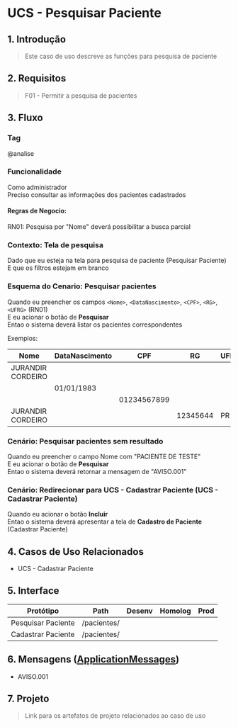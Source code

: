# UCS - Pesquisar Paciente

## 1. Introdução
> Este caso de uso descreve as funções para pesquisa de paciente

## 2. Requisitos
> F01 - Permitir a pesquisa de pacientes

## 3. Fluxo
<!BDD.INICIO>

### Tag
@analise
### Funcionalidade
Como administrador  
Preciso consultar as informações dos pacientes cadastrados 

#### Regras de Negocio:
RN01: Pesquisa por "Nome" deverá possibilitar a busca parcial

### Contexto: Tela de pesquisa
Dado que eu esteja na tela para pesquisa de paciente (Pesquisar Paciente)  
E que os filtros estejam em branco
  
### Esquema do Cenario: Pesquisar pacientes   
Quando eu preencher os campos `<Nome>`, `<DataNascimento>`, `<CPF>`, `<RG>`, `<UFRG>` (RN01)  
E eu acionar o botão de **Pesquisar**  
Entao o sistema deverá listar os pacientes correspondentes
  
Exemplos:
  
| Nome                 | DataNascimento | CPF           | RG             | UFRG |
|-------               |--------        |--------       | --------       |----- |
|JURANDIR CORDEIRO     |                |               |                |      |
|                      |01/01/1983      |               |                |      |
|                      |                |01234567899    |                |      |
|JURANDIR CORDEIRO     |                |               |12345644        |PR    |

### Cenário: Pesquisar pacientes sem resultado
Quando eu preencher o campo Nome com "PACIENTE DE TESTE"  
E eu acionar o botão de **Pesquisar**  
Entao o sistema deverá retornar a mensagem de "AVISO.001"
  
### Cenário: Redirecionar para UCS - Cadastrar Paciente (UCS - Cadastrar Paciente)  
Quando eu acionar o botão **Incluir**    
Entao o sistema deverá apresentar a tela de **Cadastro de Paciente** (Cadastrar Paciente) 

<!BDD.FIM>

## 4. Casos de Uso Relacionados
* UCS - Cadastrar Paciente

## 5. Interface
| Protótipo                                                    | Path                       | Desenv | Homolog | Prod |
| ------                                                       | ------                     | -----  | -----   |----- |
| Pesquisar Paciente                                           | /pacientes/                |        |         |      | 
| Cadastrar Paciente                                           | /pacientes/                |        |         |      |

## 6. Mensagens ([ApplicationMessages](src/main/resources/ApplicationMessages.properties))
* AVISO.001

## 7. Projeto
> Link para os artefatos de projeto relacionados ao caso de uso